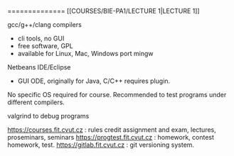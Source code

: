 
==============
[[COURSES/BIE-PA1/LECTURE 1|LECTURE 1]]


gcc/g++/clang compilers
- cli tools, no GUI
- free software, GPL
- available for Linux, Mac, Windows port mingw

Netbeans IDE/Eclipse
- GUI ODE, originally for Java, C/C++ requires plugin.

No specific OS required for course.
Recommended to test programs under different compilers.

valgrind to debug programs

https://courses.fit.cvut.cz : rules credit assignment and exam, lectures, proseminars, seminars
https://progtest.fit.cvut.cz : homework, contest homework, test.
https://gitlab.fit.cvut.cz : git versioning system.